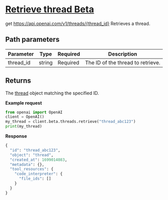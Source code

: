 # [Retrieve thread Beta](/docs/api-reference/threads/getThread)
get https://api.openai.com/v1/threads/{thread_id} 
Retrieves a thread. 
## Path parameters 
| Parameter | Type   | Required | Description|
| --- | --- | --- | --- |
| thread_id | string | Required | The ID of the thread to retrieve.| 
## Returns 
The
                [thread](/docs/api-reference/threads/object) object
                matching the specified ID. 

**Example request**
```python
from openai import OpenAI
client = OpenAI()
my_thread = client.beta.threads.retrieve("thread_abc123")
print(my_thread)
```

**Response**
```python
{
  "id": "thread_abc123",
  "object": "thread",
  "created_at": 1699014083,
  "metadata": {},
  "tool_resources": {
    "code_interpreter": {
      "file_ids": []
    }
  }
}
```
